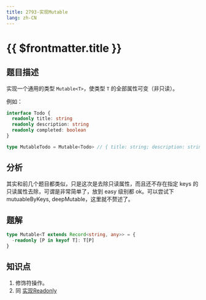 ```yaml
---
title: 2793-实现Mutable
lang: zh-CN
---
```


# {{ $frontmatter.title }}

## 题目描述

实现一个通用的类型 ```Mutable<T>```，使类型 `T` 的全部属性可变（非只读）。

例如：

```typescript
interface Todo {
  readonly title: string
  readonly description: string
  readonly completed: boolean
}

type MutableTodo = Mutable<Todo> // { title: string; description: string; completed: boolean; }

```

## 分析

其实和前几个题目都类似，只是这次是去除只读属性，而且还不存在指定 keys 的只读属性去除，可谓是非常简单了，放到 easy 级别都 ok。可以尝试下 mutuableByKeys, deepMutable，这里就不赘述了。

## 题解

```ts
type Mutable<T extends Record<string, any>> = {
  -readonly [P in keyof T]: T[P]
}
```

## 知识点

1. 修饰符操作。
2. 同 [实现Readonly](/docs/easy/7-%E5%AE%9E%E7%8E%B0Readonly.md)